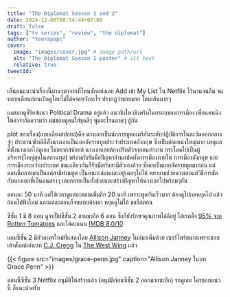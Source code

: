 ```yaml
---
title: "The Diplomat Season 1 and 2"
date: 2024-12-06T00:54:44+07:00
draft: false
tags: ["tv series", "review", "the diplomat"]
author: "teerapapc"
cover:
  image: "images/cover.jpg" # image path/url
  alt: "The Diplomat Season 1 poster" # alt text
  relative: true
tweetId: 
---
```


เห็นคนแนะนำเรื่องนี้ผ่านๆตาจากที่ไหนซักแห่งเลย Add เข้า My List ใน Netflix ไว้นานจนลืม จนหลายเดือนก่อนเปิดดูโดยไม่ได้คาดหวังอะไร ปรากฏว่าชอบมาก โดนเส้นมากๆ

ผมชอบดูซีรียส์แนว Political Drama อยู่แล้ว แนวชิงไหวชิงพริบในกรอบของการเมือง เพื่อนคนนึงให้คำจำกัดความว่า ผมชอบดูคนใส่ชุดดีๆ พูดอะไรฉลาดๆ สู้กัน

plot ของเรื่อง(แบบเลี่ยงสปอยล์)คือ นางเอกเป็นนักการทูตอเมริกันระดับปฎิบัติการในตะวันออกกลาง จู่ๆ ประธานาธิบดีก็ตั้งนางเอกเป็นเอกอัคราชทูตประจำประเทศอังกฤษ ซึ่งเป็นตำแหน่งใหญ่มาก เหตุผลที่ตั้งนางเอกไปดูเอง ไม่อยากสปอยล์ นางเอกเลยต้องปรับตัวจากคนทำงาน กระโดดไปเป็นผู้บริหาร(ใหญ่สุดในสถานทูต) พร้อมกับรับมือปัญหาล้านแปดทั้งการเมืองภายใน การเมืองอังกฤษ และการเมืองระหว่างประเทศ ขณะเดียวกันก็รับมือกับสามีตัวเองด้วย ที่เคยเป็นเอกอัคราชทูตมาก่อน แต่ตอนนี้กลายมาเป็นแค่สามีท่านทูต เป็นคนกะล่อนและอยู่เฉยๆไม่ได้ พยายามช่วยนางเอกแต่วิธีการขัดกับนางเอกที่เป็นคนตรงๆ เลยกลายเป็นทั้งช่วยและสร้างปัญหาให้นางเอกไปพร้อมๆกัน

ตอนละ 50 นาที แต่ใช้เวลาดูแต่ละตอนเพิ่มอีก 20 นาที เพราะพูดกันเร็วมาก ต้องดูไปกดหยุดไป แล้วย้อนไปฟังใหม่ และแต่ละตอนก็จบแบบค้างคา หยุดดูไม่ได้ ขออีกตอน

ซีซั่น 1 มี 8 ตอน ดูจบปั๊ปซีซั่น 2 ตามมาอีก 6 ตอน ซึ่งก็ยังรักษาคุณภาพได้ดีอยู่ ได้เรตติ้ง [95% จาก Rotten Tomatoes](https://www.rottentomatoes.com/tv/the_diplomat/s02) และได้คะแนน [IMDB 8.0/10](https://www.imdb.com/title/tt17491088/)

แถมซีซั่น 2 มีตัวละครใหม่ที่แสดงโดย [Allison Janney](https://en.wikipedia.org/wiki/Allison_Janney) โผล่มาเพิ่มด้วย เซอร์ไพร์สมากเพราะชอบเค้าตั้งแต่เล่นบท [C.J. Cregg](https://en.wikipedia.org/wiki/C._J._Cregg) ใน [The West Wing](https://en.wikipedia.org/wiki/The_West_Wing) แล้ว

{{< figure src="images/grace-penn.jpg" caption="Allison Janney ในบท Grace Penn" >}}

ตอนนี้ซีซั่น 3 Netflix อนุมัติให้สร้างแล้ว (อนุมัติก่อนซีซั่น 2 ออกฉายซะอีก) รอดูเลย ใครชอบแนวนี้ ก็แนะนำครับ
